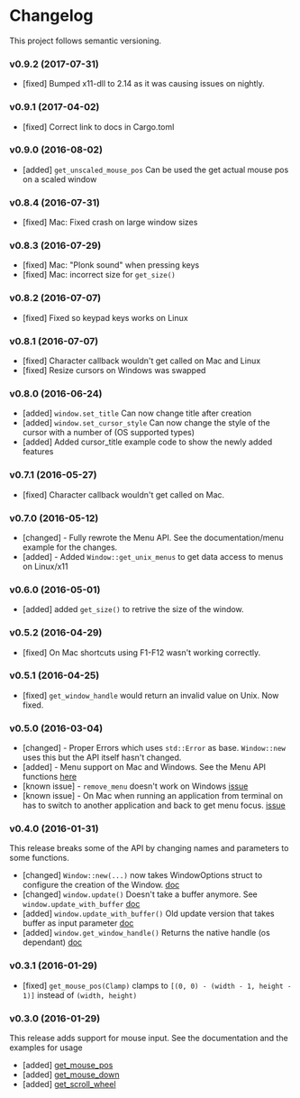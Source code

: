 # Changelog

This project follows semantic versioning.

### v0.9.2 (2017-07-31)

- [fixed] Bumped x11-dll to 2.14 as it was causing issues on nightly.

### v0.9.1 (2017-04-02)

- [fixed] Correct link to docs in Cargo.toml

### v0.9.0 (2016-08-02)

- [added] ```get_unscaled_mouse_pos``` Can be used the get actual mouse pos on a scaled window

### v0.8.4 (2016-07-31)

- [fixed] Mac: Fixed crash on large window sizes

### v0.8.3 (2016-07-29)

- [fixed] Mac: "Plonk sound" when pressing keys
- [fixed] Mac: incorrect size for ``get_size()``

### v0.8.2 (2016-07-07)

- [fixed] Fixed so keypad keys works on Linux

### v0.8.1 (2016-07-07)

- [fixed] Character callback wouldn't get called on Mac and Linux
- [fixed] Resize cursors on Windows was swapped

### v0.8.0 (2016-06-24)

- [added] ```window.set_title``` Can now change title after creation
- [added] ```window.set_cursor_style``` Can now change the style of the cursor with a number of (OS supported types)
- [added] Added cursor_title example code to show the newly added features

### v0.7.1 (2016-05-27)

- [fixed] Character callback wouldn't get called on Mac.

### v0.7.0 (2016-05-12)

- [changed] - Fully rewrote the Menu API. See the documentation/menu example for the changes.
- [added] - Added ```Window::get_unix_menus``` to get data access to menus on Linux/x11

### v0.6.0 (2016-05-01)

- [added] added ```get_size()``` to retrive the size of the window.

### v0.5.2 (2016-04-29)

- [fixed] On Mac shortcuts using F1-F12 wasn't working correctly.

### v0.5.1 (2016-04-25)

- [fixed] ```get_window_handle``` would return an invalid value on Unix. Now fixed.

### v0.5.0 (2016-03-04)

- [changed] - Proper Errors which uses ```std::Error``` as base. ```Window::new``` uses this but the API itself hasn't changed.
- [added] - Menu support on Mac and Windows. See the Menu API functions [here](http://prodbg.com/minifb/minifb/struct.Window.html#method.add_menu)
- [known issue] - ```remove_menu``` doesn't work on Windows [issue](https://github.com/emoon/rust_minifb/issues/16)
- [known issue] - On Mac when running an application from terminal on has to switch to another application and back to get menu focus. [issue](https://github.com/emoon/rust_minifb/issues/17)

### v0.4.0 (2016-01-31)

This release breaks some of the API by changing names and parameters to some functions.

- [changed] ```Window::new(...)``` now takes WindowOptions struct to configure the creation of the Window. [doc](http://prodbg.com/minifb/minifb/struct.Window.html#method.new)
- [changed] ```window.update()``` Doesn't take a buffer anymore. See ```window.update_with_buffer``` [doc](http://prodbg.com/minifb/minifb/struct.Window.html#method.update)
- [added] ```window.update_with_buffer()``` Old update version that takes buffer as input parameter [doc](http://prodbg.com/minifb/minifb/struct.Window.html#method.update_with_buffer)
- [added] ```window.get_window_handle()``` Returns the native handle (os dependant) [doc](http://prodbg.com/minifb/minifb/struct.Window.html#method.get_window_handle)

### v0.3.1 (2016-01-29)

- [fixed] ```get_mouse_pos(Clamp)``` clamps to ```[(0, 0) - (width - 1, height - 1)]``` instead of ```(width, height)```

### v0.3.0 (2016-01-29)

This release adds support for mouse input. See the documentation and the examples for usage

- [added] [get_mouse_pos](http://prodbg.com/minifb/minifb/struct.Window.html#method.get_mouse_pos)
- [added] [get_mouse_down](http://prodbg.com/minifb/minifb/struct.Window.html#method.get_mouse_down)
- [added] [get_scroll_wheel](http://prodbg.com/minifb/minifb/struct.Window.html#method.get_scroll_wheel)

